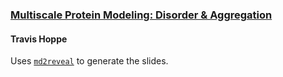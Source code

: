 ### [Multiscale Protein Modeling: Disorder & Aggregation](http://thoppe.github.io/Presentation_Research_IDP/)

#### Travis Hoppe

Uses [`md2reveal`](https://github.com/thoppe/md2reveal) to generate the slides.